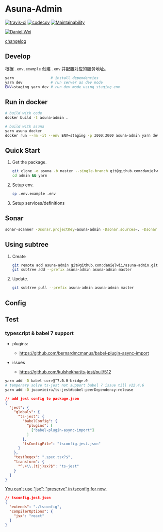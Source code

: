 # Asuna-Admin

[![travis-ci](https://travis-ci.org/danielwii/asuna-admin.svg?branch=master)](https://travis-ci.org/danielwii/asuna-admin)
[![codecov](https://codecov.io/gh/danielwii/asuna-admin/branch/master/graph/badge.svg)](https://codecov.io/gh/danielwii/asuna-admin)
[![Maintainability](https://api.codeclimate.com/v1/badges/b140ae8b66b0d6f3e907/maintainability)](https://codeclimate.com/github/danielwii/asuna-admin/maintainability)

[![Daniel Wei](https://img.shields.io/badge/%3C%2F%3E%20with%20%E2%99%A5%20by-Daniel%20Wei-ff0000.svg)](https://github.com/danielwii)

[changelog](https://github.com/danielwii/asuna-admin/blob/master/CHANGELOG.md)

## Develop

根据 `.env.example` 创建 `.env` 并配置对应的服务地址。

```bash
yarn                 # install dependencies
yarn dev             # run server as dev mode
ENV=staging yarn dev # run dev mode using staging env
```

## Run in docker

```bash
# build with code
docker build -t asuna-admin .

# build with asuna
yarn asuna docker
docker run --rm -it --env ENV=staging -p 3000:3000 asuna-admin yarn dev
```

## Quick Start

1. Get the package.
    ```bash
    git clone -o asuna -b master --single-branch git@github.com:danielwii/mast-admin.git admin
    cd admin && yarn
    ```
2. Setup env.
    ```bash
    cp .env.example .env
    ```
3. Setup services/definitions

## Sonar

```bash
sonar-scanner -Dsonar.projectKey=asuna-admin -Dsonar.sources=. -Dsonar.exclusions=stories/**/*
```

## Using subtree

1. Create
    ```bash
    git remote add asuna-admin git@github.com:danielwii/asuna-admin.git
    git subtree add --prefix asuna-admin asuna-admin master
    ```

2. Update.
    ```bash
    git subtree pull --prefix asuna-admin asuna-admin master
    ```
## Config

## Test

### typescript & babel 7 support

* plugins: 

    * https://github.com/bernardmcmanus/babel-plugin-async-import
    
* issues
    
    * https://github.com/kulshekhar/ts-jest/pull/512

```bash
yarn add -D babel-core@^7.0.0-bridge.0
# temporary solve ts-jest not support babel 7 issue till v22.4.6
yarn add -D joaovieira/ts-jest#babel-peerDependency-release
```

```json
// add jest config to package.json
{
  "jest": {
    "globals": {
      "ts-jest": {
        "babelConfig": {
          "plugins": [
            ["babel-plugin-async-import"]
          ]
        },
        "tsConfigFile": "tsconfig.jest.json"
      }
    },
    "testRegex": ".spec.tsx?$",
    "transform": {
      "^.+\\.(t|j)sx?$": "ts-jest"
    }
  }
}
```

[You can't use "jsx": "preserve" in tsconfig for now.](https://github.com/bernardmcmanus/babel-plugin-async-import)

```json
// tsconfig.jest.json
{
  "extends": "./tsconfig",
  "compilerOptions": {
    "jsx": "react"
  }
}
```
